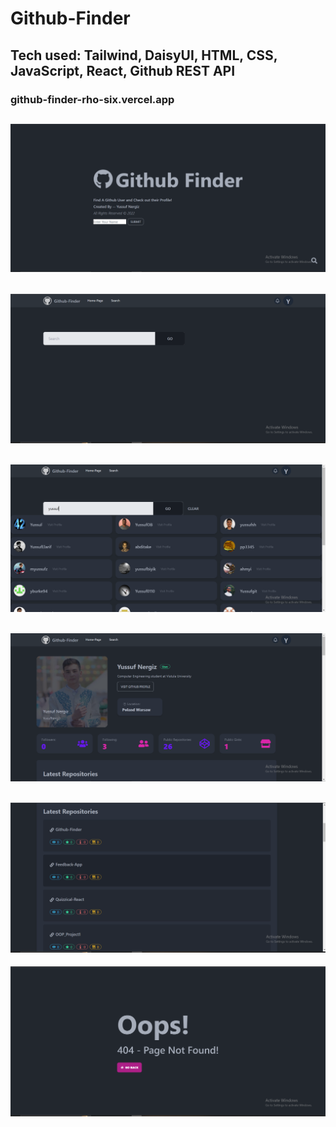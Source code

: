 # Github-Finder

## Tech used: Tailwind, DaisyUI, HTML, CSS, JavaScript, React, Github REST API

### github-finder-rho-six.vercel.app


![](images/home.PNG)
------------------------------
![](images/search.PNG)
------------------------------
![](images/yussuf.PNG)
------------------------------
![](images/profile.PNG)
------------------------------
![](images/repos.PNG)
------------------------------
![](images/notfound.PNG)

